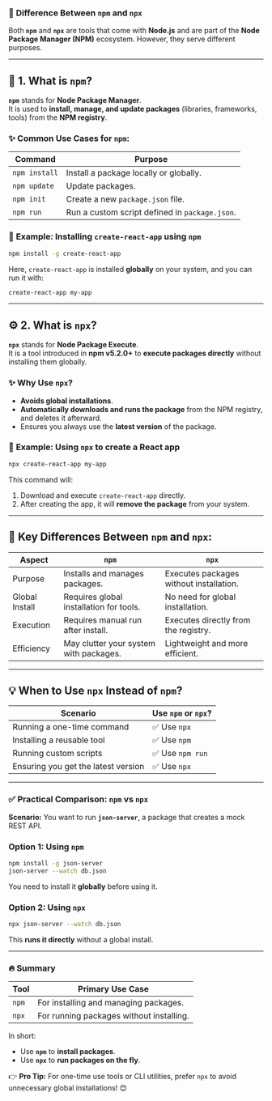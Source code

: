 ### 🚀 **Difference Between `npm` and `npx`**  

Both **`npm`** and **`npx`** are tools that come with **Node.js** and are part of the **Node Package Manager (NPM)** ecosystem. However, they serve different purposes.

---

## 🔧 **1. What is `npm`?**
**`npm`** stands for **Node Package Manager**.  
It is used to **install, manage, and update packages** (libraries, frameworks, tools) from the **NPM registry**.

### ✨ **Common Use Cases for `npm`:**
| Command         | Purpose                                              |
|-----------------|------------------------------------------------------|
| `npm install`   | Install a package locally or globally.               |
| `npm update`    | Update packages.                                     |
| `npm init`      | Create a new `package.json` file.                    |
| `npm run`       | Run a custom script defined in `package.json`.       |

### 📝 **Example: Installing `create-react-app` using `npm`**  
```bash
npm install -g create-react-app
```
Here, `create-react-app` is installed **globally** on your system, and you can run it with:
```bash
create-react-app my-app
```

---

## ⚙️ **2. What is `npx`?**
**`npx`** stands for **Node Package Execute**.  
It is a tool introduced in **npm v5.2.0+** to **execute packages directly** without installing them globally.

### ✨ **Why Use `npx`?**
- **Avoids global installations**.
- **Automatically downloads and runs the package** from the NPM registry, and deletes it afterward.
- Ensures you always use the **latest version** of the package.

### 📝 **Example: Using `npx` to create a React app**  
```bash
npx create-react-app my-app
```
This command will:
1. Download and execute `create-react-app` directly.
2. After creating the app, it will **remove the package** from your system.

---

## 🔑 **Key Differences Between `npm` and `npx`:**

| Aspect            | `npm`                                   | `npx`                                      |
|-------------------|-----------------------------------------|-------------------------------------------|
| Purpose           | Installs and manages packages.          | Executes packages without installation.   |
| Global Install    | Requires global installation for tools. | No need for global installation.          |
| Execution         | Requires manual run after install.      | Executes directly from the registry.      |
| Efficiency        | May clutter your system with packages.  | Lightweight and more efficient.           |

---

## 💡 **When to Use `npx` Instead of `npm`?**
| Scenario                     | Use `npm` or `npx`? |
|------------------------------|---------------------|
| Running a one-time command    | ✅ Use `npx`        |
| Installing a reusable tool    | ✅ Use `npm`        |
| Running custom scripts        | ✅ Use `npm run`    |
| Ensuring you get the latest version | ✅ Use `npx` |

---

### ✅ **Practical Comparison: `npm` vs `npx`**  
**Scenario:** You want to run **`json-server`**, a package that creates a mock REST API.

### Option 1: Using `npm`
```bash
npm install -g json-server
json-server --watch db.json
```
You need to install it **globally** before using it.

### Option 2: Using `npx`
```bash
npx json-server --watch db.json
```
This **runs it directly** without a global install.

---

### 🔥 **Summary**  
| Tool   | Primary Use Case                         |
|--------|------------------------------------------|
| `npm`  | For installing and managing packages.     |
| `npx`  | For running packages without installing.  |

In short:  
- Use **`npm`** to **install packages**.  
- Use **`npx`** to **run packages on the fly**.  

👉 **Pro Tip:** For one-time use tools or CLI utilities, prefer `npx` to avoid unnecessary global installations! 😊